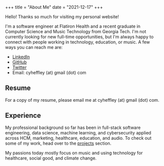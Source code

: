 +++
title = "About Me"
date = "2021-12-17"
+++

Hello! Thanks so much for visiting my personal website!

I'm a software engineer at Flatiron Health and a recent graduate in Computer Science and Music Technology from Georgia Tech. I'm not currently looking for new full-time opportunities, but I'm always happy to connect with people working in technology, education, or music. A few ways you can reach me are:

* [LinkedIn](https://linkedin.com/in/cy-heffley)
* [GitHub](https://github.com/cheffley6)
* [Twitter](https://twitter.com/cyheffley)
* Email: cyheffley (at) gmail (dot) com


## Resume

For a copy of my resume, please email me at cyheffley (at) gmail (dot) com.

## Experience

My professional background so far has been in full-stack software engineering, data science, machine learning, and cybersecurity applied across HCM, marketing, healthcare, education, and audio. To check out some of my work, head over to the [projects]("https://cyheffley.com/projects") section.

My passions today mostly focus on music and using technology for healthcare, social good, and climate change.